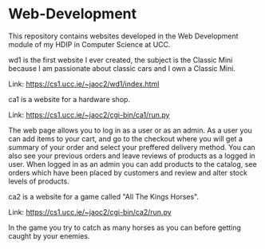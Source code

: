 # Web-Development
This repository contains websites developed in the Web Development module of my HDIP in Computer Science at UCC.

wd1 is the first website I ever created, the subject is the Classic Mini because I am passionate about classic cars and I own a Classic Mini.

Link: https://cs1.ucc.ie/~jaoc2/wd1/index.html

ca1 is a website for a hardware shop.

Link: https://cs1.ucc.ie/~jaoc2/cgi-bin/ca1/run.py

The web page allows you to log in as a user or as an admin.
As a user you can add items to your cart, and go to the checkout where you will get a summary of your order and select your preffered delivery method.
You can also see your previous orders and leave reviews of products as a logged in user.
When logged in as an admin you can add products to the catalog, see orders which have been placed by customers and review and alter stock levels of products.

ca2 is a website for a game called "All The Kings Horses".

Link: https://cs1.ucc.ie/~jaoc2/cgi-bin/ca2/run.py

In the game you try to catch as many horses as you can before getting caught by your enemies.

